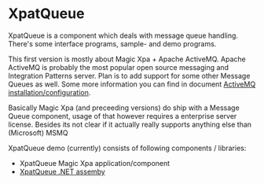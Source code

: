 # XpatQueue

XpatQueue is a component which deals with message queue handling. There's some interface programs, sample- and demo programs.  

This first version is mostly about Magic Xpa + Apache ActiveMQ. Apache ActiveMQ is probably the most popular open source messaging and Integration Patterns server. Plan is to add support for some other Message Queues as well. Some more information you can find in document [ActiveMQ installation/configuration](./ActiveMQ.md).  

Basically Magic Xpa (and preceeding versions) do ship with a Message Queue component, usage of that however requires a enterprise server license. Besides its not clear if it actually really supports anything else than (Microsoft) MSMQ  

XpatQueue demo (currently) consists of following components / libraries:

- XpatQueue Magic Xpa application/component
- [XpatQueue .NET assemby](/XpaDemo/tree/master/XpaDemo/external/Dotnet)
